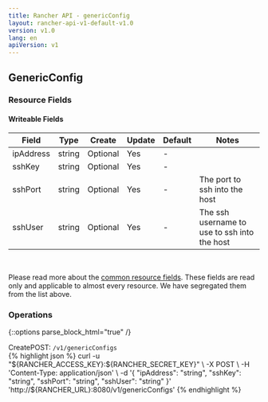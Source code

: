 ```yaml
---
title: Rancher API - genericConfig
layout: rancher-api-v1-default-v1.0
version: v1.0
lang: en
apiVersion: v1
---
```


## GenericConfig



### Resource Fields

#### Writeable Fields

Field | Type | Create | Update | Default | Notes
---|---|---|---|---|---
ipAddress | string | Optional | Yes | - | 
sshKey | string | Optional | Yes | - | 
sshPort | string | Optional | Yes | - | The port to ssh into the host
sshUser | string | Optional | Yes | - | The ssh username to use to ssh into the host



<br>

Please read more about the [common resource fields]({{site.baseurl}}/rancher/{{page.version}}/{{page.lang}}/api/{{page.apiVersion}}/common/). These fields are read only and applicable to almost every resource. We have segregated them from the list above.

### Operations
{::options parse_block_html="true" /}
<a id="create"></a>
<div class="action"><span class="header">Create<span class="headerright">POST:  <code>/v1/genericConfigs</code></span></span>
<div class="action-contents"> {% highlight json %}
curl -u "${RANCHER_ACCESS_KEY}:${RANCHER_SECRET_KEY}" \
-X POST \
-H 'Content-Type: application/json' \
-d '{
	"ipAddress": "string",
	"sshKey": "string",
	"sshPort": "string",
	"sshUser": "string"
}' 'http://${RANCHER_URL}:8080/v1/genericConfigs'
{% endhighlight %}
</div></div>



